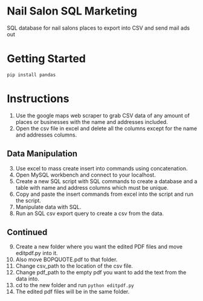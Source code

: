 # Nail Salon SQL Marketing
 SQL database for nail salons places to export into CSV and send mail ads out

# Getting Started
`pip install pandas`

# Instructions
1. Use the google maps web scraper to grab CSV data of any amount of places or businesses with the name and addresses included.
2. Open the csv file in excel and delete all the columns except for the name and addresses columns.

## Data Manipulation
3. Use excel to mass create insert into commands using concatenation.
4. Open MySQL workbench and connect to your localhost.
5. Create a new SQL script with SQL commands to create a database and a table with name and address columns which must be unique.
6. Copy and paste the insert commands from excel into the script and run the script.
7. Manipulate data with SQL.
8. Run an SQL csv export query to create a csv from the data.

## Continued
9. Create a new folder where you want the edited PDF files and move editpdf.py into it.
10. Also move BOPQUOTE.pdf to that folder.
11. Change csv_path to the location of the csv file.
12. Change pdf_path to the empty pdf you want to add the text from the data into.
13. cd to the new folder and run `python editpdf.py`
14. The edited pdf files will be in the same folder.